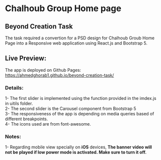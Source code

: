 # Chalhoub Group Home page 
## Beyond Creation Task 
The task required a convertion for a PSD design for Chalhoub Groub Home Page into a Responsive web application using React.js and Bootstrap 5.
## Live Preview: 
The app is deployed on Github Pages: https://ahmedghorab1.github.io/beyond-creation-task/ 
 

### Details: 
1- The first slider is implemented using the function provided in the imdex.js in uitils folder. \
2- The second slider is the Carousel component from Bootstrap 5 \
3- The responsiveness of the app is depending on media queries based of different breakpoints. \
4- The icons used are from font-awesome. 
### Notes: 
1- Regarding mobile view specially on **iOS** devices, **The banner video will not be played if low power mode is activated. Make sure to turn it off.** 




